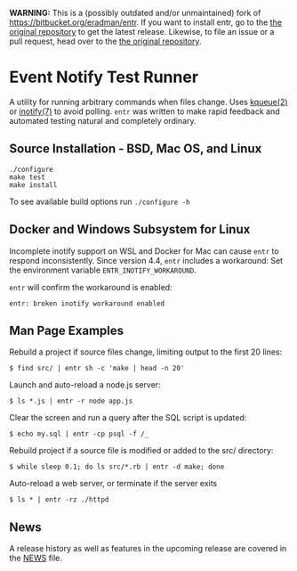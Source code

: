 **WARNING:** This is a (possibly outdated and/or unmaintained) fork of https://bitbucket.org/eradman/entr. If you want to install entr, go to the [the original repository](https://bitbucket.org/eradman/entr) to get the latest release. Likewise, to file an issue or a pull request, head over to the [the original repository](https://bitbucket.org/eradman/entr).

Event Notify Test Runner
========================

A utility for running arbitrary commands when files change. Uses [kqueue(2)] or
[inotify(7)] to avoid polling.  `entr` was written to make rapid feedback and
automated testing natural and completely ordinary.

Source Installation - BSD, Mac OS, and Linux
--------------------------------------------

    ./configure
    make test
    make install

To see available build options run `./configure -h`

Docker and Windows Subsystem for Linux
--------------------------------------

Incomplete inotify support on WSL and Docker for Mac can cause `entr`
to respond inconsistently. Since version 4.4, `entr` includes a workaround:
Set the environment variable `ENTR_INOTIFY_WORKAROUND`.

`entr` will confirm the workaround is enabled:

```
entr: broken inotify workaround enabled
```

Man Page Examples
-----------------

Rebuild a project if source files change, limiting output to the first 20 lines:

    $ find src/ | entr sh -c 'make | head -n 20'

Launch and auto-reload a node.js server:

    $ ls *.js | entr -r node app.js

Clear the screen and run a query after the SQL script is updated:

    $ echo my.sql | entr -cp psql -f /_

Rebuild project if a source file is modified or added to the src/ directory:

    $ while sleep 0.1; do ls src/*.rb | entr -d make; done

Auto-reload a web server, or terminate if the server exits

    $ ls * | entr -rz ./httpd

News
----

A release history as well as features in the upcoming release are covered in the
[NEWS](NEWS) file.

[kqueue(2)]: http://man.openbsd.org/kqueue.2
[inotify(7)]: http://man.he.net/?section=all&topic=inotify
